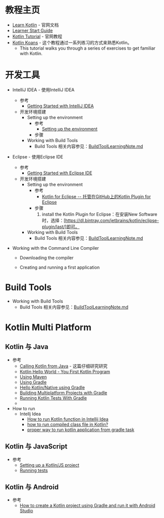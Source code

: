 # 教程主页
   * [Learn Kotlin](https://kotlinlang.org/docs/reference/) - 官网文档<br>
   * [Learner Start Guide](https://www.jetbrains.com/help/education/learner-start-guide.html?_ga=2.184289766.1761524401.1587219426-659928135.1583293075&section=Kotlin%20Koans)<br>
   * [Kotlin Tutorial](https://kotlinlang.org/docs/tutorials/) - 官网教程<br>
   * [Kotlin Koans](https://kotlinlang.org/docs/tutorials/koans.html) - 这个教程通过一系列练习的方式来熟悉Kotlin。<br>
      - This tutorial walks you through a series of exercises to get familiar with Kotlin.<br>
# 开发工具
   * IntelliJ IDEA - 使用IntelliJ IDEA
      - 参考
         + [Getting Started with IntelliJ IDEA](https://kotlinlang.org/docs/tutorials/getting-started.html)<br>
      - 开发环境搭建
         + Setting up the environment
            - 参考
               + [Setting up the environment](https://kotlinlang.org/docs/tutorials/getting-started.html)<br>
            - 步骤
         + Working with Build Tools
            - Build Tools 相关内容参见：[BuildToolLearningNote.md](https://github.com/squirrel-nest/BuildToolLearningNote/blob/master/BuildToolLearningNote.md)<br>

   * Eclipse - 使用Eclipse IDE
      - 参考
         + [Getting Started with Eclipse IDE](https://kotlinlang.org/docs/tutorials/getting-started-eclipse.html)<br>
      - 开发环境搭建
         + Setting up the environment
            - 参考
               + [Kotlin for Eclipse -- 托管在GitHub上的Kotlin Plugin for Eclipse](https://github.com/JetBrains/kotlin-eclipse)<br>
            - 步骤
               1.  install the Kotlin Plugin for Eclipse：在安装New Software时，选择：[https://dl.bintray.com/jetbrains/kotlin/eclipse-plugin/last/]即可。
         + Working with Build Tools
            - Build Tools 相关内容参见：[BuildToolLearningNote.md](https://github.com/squirrel-nest/BuildToolLearningNote/blob/master/BuildToolLearningNote.md)<br>

   * Working with the Command Line Compiler
      - Downloading the compiler
      
      - Creating and running a first application
# Build Tools
   * Working with Build Tools
      + Build Tools 相关内容参见：[BuildToolLearningNote.md](https://github.com/squirrel-nest/BuildToolLearningNote/blob/master/BuildToolLearningNote.md)<br>
      
# Kotlin Multi Platform
## Kotlin 与 Java
   * 参考
      + [Calling Kotlin from Java](https://kotlinlang.org/docs/reference/java-to-kotlin-interop.html#package-level-functions) - 这篇仔细研究研究<br>
      + [Kotlin Hello World - You First Kotlin Program](https://www.programiz.com/kotlin-programming/hello-world)<br>
      + [Using Maven](https://kotlinlang.org/docs/reference/using-maven.html)<br>
      + [Using Gradle](https://kotlinlang.org/docs/reference/using-gradle.html)<br>
      + [Hello Kotlin/Native using Gradle](https://kotlinlang.org/docs/tutorials/native/using-gradle.html)<br>
      + [Building Multiplatform Projects with Gradle](https://kotlinlang.org/docs/reference/building-mpp-with-gradle.html)<br>
      + [Running Kotlin Tests With Gradle](https://www.petrikainulainen.net/programming/testing/running-kotlin-tests-with-gradle/)<br>
      + []()<br>
   * How to run
      + Intellj Idea
         - [How to run Kotlin function in Intellij Idea](https://stackoverflow.com/questions/44615237/how-to-run-kotlin-function-in-intellij-idea)<br>
         - [how to run compiled class file in Kotlin?](https://stackoverflow.com/questions/9355690/how-to-run-compiled-class-file-in-kotlin/26402542#26402542)<br>
         - [proper way to run kotlin application from gradle task](https://stackoverflow.com/questions/39576170/proper-way-to-run-kotlin-application-from-gradle-task)<br>
## Kotlin 与 JavaScript
   * 参考
      + [Setting up a Kotlin/JS project](https://kotlinlang.org/docs/reference/js-project-setup.html)<br>
      + [Running tests](https://kotlinlang.org/docs/tutorials/javascript/running-tests.html)<br>
## Kotlin 与 Android
   * 参考
      + [How to create a Kotlin project using Gradle and run it with Android Studio](https://dev.to/cutiko/how-to-create-a-kotlin-project-using-gradle-and-run-it-with-android-studio-4hac)<br>
